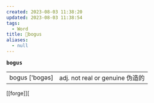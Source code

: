 ```yaml
---
created: 2023-08-03 11:38:20
updated: 2023-08-03 11:38:54
tags:
  - Word
title: 📖bogus
aliases:
  - null
---
```


<pre><strong>bogus</strong></pre>
|   |   |
|---|---|
|bogus ['bogəs]|adj. not real or genuine 伪造的|
[[forge]][